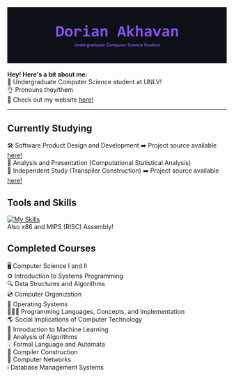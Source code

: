 <span align="center">
  <img src="header.png" alt="Header"/>
</span>

**Hey! Here's a bit about me:**
<br />
📜 Undergraduate Computer Science student at UNLV! <br />
👌 Pronouns they/them <br />
🐛 Check out my website [here!](https://www.dorianakhavan.dev)

---

## Currently Studying
🛠️ Software Product Design and Development ➡️ Project source available [here!](https://github.com/UNLV-CS472-672/2025-S-GROUP2-LessonConnect) <br />
🐍 Analysis and Presentation (Computational Statistical Analysis) <br />
💪 Independent Study (Transpiler Construction) ➡️ Project source available [here!](https://github.com/omgdory/CS490) <br />

## Tools and Skills
[![My Skills](https://skillicons.dev/icons?i=unity,cs,cpp,vscode,python,linux,windows,bash,powershell)](https://skillicons.dev)
<br />
Also x86 and MIPS (RISC) Assembly!

## Completed Courses
🖥️ Computer Science I and II <br />
⚙ Introduction to Systems Programming <br />
🔍 Data Structures and Algorithms <br />
💿 Computer Organization <br />
💾 Operating Systems <br />
👨🏽‍💻 Programming Languages, Concepts, and Implementation <br />
🌎 Social Implications of Computer Technology <br />
🧠 Introduction to Machine Learning <br />
🎯 Analysis of Algorithms <br />
💡 Formal Language and Automata <br />
🧭 Compiler Construction <br />
🛜 Computer Networks <br />
ℹ️ Database Management Systems <br />

<!--
**omgdory/omgdory** is a ✨ _special_ ✨ repository because its `README.md` (this file) appears on your GitHub profile.

Here are some ideas to get you started:

- 🔭 I’m currently working on ...
- 🌱 I’m currently learning ...
- 👯 I’m looking to collaborate on ...
- 🤔 I’m looking for help with ...
- 💬 Ask me about ...
- 📫 How to reach me: ...
- 😄 Pronouns: ...
- ⚡ Fun fact: ...
-->

